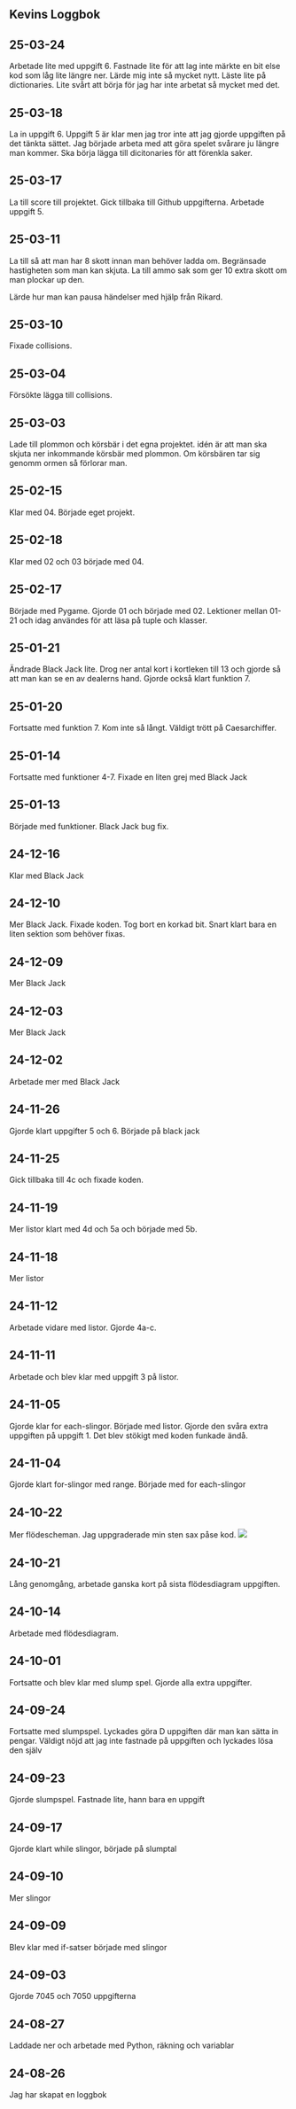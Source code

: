Kevins Loggbok
-----------------
25-03-24
-----------------
Arbetade lite med uppgift 6. Fastnade lite för att lag inte märkte en bit else kod som låg lite längre ner. Lärde mig inte så mycket nytt. Läste lite på dictionaries. Lite svårt att börja för jag har inte arbetat så mycket med det.

25-03-18
-----------------
La in uppgift 6. Uppgift 5 är klar men jag tror inte att jag gjorde uppgiften på det tänkta sättet. Jag började arbeta med att göra spelet svårare ju längre man kommer. Ska börja lägga till dicitonaries för att förenkla saker.

25-03-17
-----------------
La till score till projektet. Gick tillbaka till Github uppgifterna. Arbetade uppgift 5.

25-03-11
-----------------
La till så att man har 8 skott innan man behöver ladda om. Begränsade hastigheten som man kan skjuta. La till ammo sak som ger 10 extra skott om man plockar up den.

Lärde hur man kan pausa händelser med hjälp från Rikard.

25-03-10
-----------------
Fixade collisions.

25-03-04
-----------------
Försökte lägga till collisions.


25-03-03
-----------------
Lade till plommon och körsbär i det egna projektet. idén är att man ska skjuta ner inkommande körsbär med plommon. Om körsbären tar sig genomm ormen så förlorar man.

25-02-15
-----------------
Klar med 04. Började eget projekt.

25-02-18
-----------------
Klar med 02 och 03 började med 04.

25-02-17
-----------------
Började med Pygame. Gjorde 01 och började med 02. Lektioner mellan 01-21 och idag användes för att läsa på tuple och klasser.

25-01-21
-----------------
Ändrade Black Jack lite. Drog ner antal kort i kortleken till 13 och gjorde så att man kan se en av dealerns hand. Gjorde också klart funktion 7.

25-01-20
-----------------
Fortsatte med funktion 7. Kom inte så långt. Väldigt trött på Caesarchiffer.

25-01-14
-----------------
Fortsatte med funktioner 4-7. Fixade en liten grej med Black Jack

25-01-13
-----------------
Började med funktioner. Black Jack bug fix.

24-12-16
-----------------
Klar med Black Jack

24-12-10
-----------------
Mer Black Jack. Fixade koden. Tog bort en korkad bit. Snart klart bara en liten sektion som behöver fixas.

24-12-09
-----------------
Mer Black Jack

24-12-03
-----------------
Mer Black Jack

24-12-02
-----------------
Arbetade mer med Black Jack

24-11-26
-----------------
Gjorde klart uppgifter 5 och 6. Började på black jack

24-11-25
-----------------
Gick tillbaka till 4c och fixade koden.

24-11-19
-----------------
Mer listor klart med 4d och 5a och började med 5b.

24-11-18
-----------------
Mer listor

24-11-12
-----------------
Arbetade vidare med listor. Gjorde 4a-c.

24-11-11
-----------------
Arbetade och blev klar med uppgift 3 på listor.

24-11-05
-----------------
Gjorde klar for each-slingor. Började med listor. Gjorde den svåra extra uppgiften på uppgift 1. Det blev stökigt med koden funkade ändå.

24-11-04
-----------------
Gjorde klart for-slingor med range. Började med for each-slingor

24-10-22
-----------------
Mer flödescheman. Jag uppgraderade min sten sax påse kod.
<img src="Flödesscheman.png">

24-10-21
-----------------
Lång genomgång, arbetade ganska kort på sista flödesdiagram uppgiften.

24-10-14
-----------------
Arbetade med flödesdiagram.

24-10-01
-----------------
Fortsatte och blev klar med slump spel. Gjorde alla extra uppgifter. 

24-09-24
-----------------
Fortsatte med slumpspel. Lyckades göra D uppgiften där man kan sätta in pengar. Väldigt nöjd att jag inte fastnade på uppgiften och lyckades lösa den själv

24-09-23
-----------------
Gjorde slumpspel. Fastnade lite, hann bara en uppgift

24-09-17
-----------------
Gjorde klart while slingor, började på slumptal

24-09-10
-----------------
Mer slingor

24-09-09
-----------------
Blev klar med if-satser började med slingor

24-09-03
-----------------
Gjorde 7045 och 7050 uppgifterna

24-08-27
-----------------
Laddade ner och arbetade med Python, räkning och variablar

24-08-26
-----------------
Jag har skapat en loggbok
